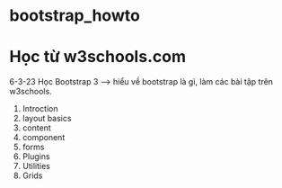 # bootstrap_howto
# Học từ w3schools.com
 6-3-23 Học Bootstrap 3 --> hiểu về bootstrap là gì, làm các bài tập trên w3schools.

1. Introction
2. layout basics
3. content
4. component
5. forms
6. Plugins
7. Utilities
8. Grids

